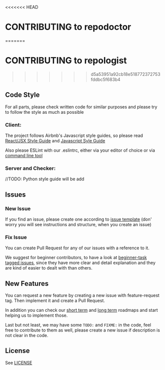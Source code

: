 <<<<<<< HEAD
# CONTRIBUTING to repodoctor
=======
# CONTRIBUTING to repologist
>>>>>>> d5a53951a92cb18e518772372753fddbc5f683b4

## Code Style

For all parts, please check written code for similar purposes and please try to follow the style as much as possible

### Client:

The project follows Airbnb's Javascript style guides, so please read [React/JSX Style Guide](https://github.com/airbnb/javascript/tree/master/react)
and [Javascript Syle Guide](https://github.com/airbnb/javascript)

Also please ESLint with our .eslintrc, either via your editor of choice or via [command line tool]()

### Server and Checker:

//TODO: Python style guide will be add

## Issues

### New Issue

If you find an issue, please create one according to [issue template]() 
(don' worry you will see instructions and structure, when you create an issue)

### Fix Issue

You can create Pull Request for any of our issues with a reference to it.

We suggest for beginner contributors, to have a look at [beginner-task tagged issues](),
since they have more clear and detail explanation and they are kind of easier to dealt with than others.

## New Features

You can request a new feature by creating a new issue with feature-request tag. Then implement it and create a Pull Request.

In addition you can check our [short term]() and [long term]() roadmaps and start helping us to implement those.

Last but not least, we may have some `TODO:` and `FIXME:` in the code, feel free to contribute to them as well,
please create a new issue if description is not clear in the code.

## License

See [LICENSE](../LICENSE)


